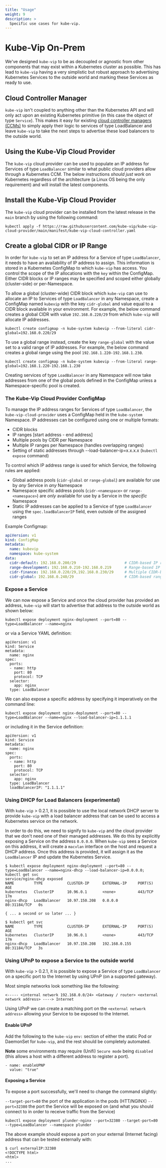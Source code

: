 ```yaml
---
title: "Usage"
weight: 9
description: >
  Specific use cases for kube-vip.
---
```


# Kube-Vip On-Prem

We've designed `kube-vip` to be as decoupled or agnostic from other components that may exist within a Kubernetes cluster as possible. This has lead to `kube-vip` having a very simplistic but robust approach to advertising Kubernetes Services to the outside world and marking these Services as ready to use.

## Cloud Controller Manager

`kube-vip` isn't coupled to anything other than the Kubernetes API and will only act upon an existing Kubernetes primitive (in this case the object of type `Service`). This makes it easy for existing [cloud controller managers (CCMs)](https://kubernetes.io/docs/concepts/architecture/cloud-controller/) to simply apply their logic to services of type LoadBalancer and leave `kube-vip` to take the next steps to advertise these load balancers to the outside world.

## Using the Kube-Vip Cloud Provider

The `kube-vip` cloud provider can be used to populate an IP address for Services of type `LoadBalancer` similar to what public cloud providers allow through a Kubernetes CCM. The below instructions *should just work* on Kubernetes regardless of the architecture (a Linux OS being the only requirement) and will install the latest components.

## Install the Kube-Vip Cloud Provider

The `kube-vip` cloud provider can be installed from the latest release in the `main` branch by using the following command:

```
kubectl apply -f https://raw.githubusercontent.com/kube-vip/kube-vip-cloud-provider/main/manifest/kube-vip-cloud-controller.yaml
```

## Create a global CIDR or IP Range

In order for `kube-vip` to set an IP address for a Service of type `LoadBalancer`, it needs to have an availability of IP address to assign. This information is stored in a Kubernetes ConfigMap to which `kube-vip` has access. You control the scope of the IP allocations with the `key` within the ConfigMap. Either CIDR blocks or IP ranges may be specified and scoped either globally (cluster-side) or per-Namespace.

To allow a global (cluster-wide) CIDR block which `kube-vip` can use to allocate an IP to Services of type `LoadBalancer` in any Namespace, create a ConfigMap named `kubevip` with the key `cidr-global` and value equal to a CIDR block available in your environment. For example, the below command creates a global CIDR with value `192.168.0.220/29` from which `kube-vip` will allocate IP addresses.

```
kubectl create configmap -n kube-system kubevip --from-literal cidr-global=192.168.0.220/29
```

To use a global range instead, create the key `range-global` with the value set to a valid range of IP addresses. For example, the below command creates a global range using the pool `192.168.1.220-192.168.1.230`.

```
kubectl create configmap -n kube-system kubevip --from-literal range-global=192.168.1.220-192.168.1.230
```

Creating services of type `LoadBalancer` in any Namespace will now take addresses from one of the global pools defined in the ConfigMap unless a Namespace-specific pool is created.

### The Kube-Vip Cloud Provider ConfigMap

To manage the IP address ranges for Services of type `LoadBalancer`, the `kube-vip-cloud-provider` uses a ConfigMap held in the `kube-system` Namespace. IP addresses can be configured using one or multiple formats:

- CIDR blocks
- IP ranges [start address - end address]
- Multiple pools by CIDR per Namespace
- Multiple IP ranges per Namespace (handles overlapping ranges)
- Setting of static addresses through --load-balancer-ip=x.x.x.x (`kubectl expose` command)

To control which IP address range is used for which Service, the following rules are applied:

- Global address pools (`cidr-global` or `range-global`) are available for use by *any* Service in *any* Namespace
- Namespace specific address pools (`cidr-<namespace>` or `range-<namespace>`) are *only* available for use by a Service in the *specific* Namespace
- Static IP addresses can be applied to a Service of type `LoadBalancer` using the `spec.loadBalancerIP` field, even outside of the assigned ranges

Example Configmap:

```yaml
apiVersion: v1
kind: ConfigMap
metadata:
  name: kubevip
  namespace: kube-system
data:
  cidr-default: 192.168.0.200/29                      # CIDR-based IP range for use in the default Namespace
  range-development: 192.168.0.210-192.168.0.219      # Range-based IP range for use in the development Namespace
  cidr-finance: 192.168.0.220/29,192.168.0.230/29     # Multiple CIDR-based ranges for use in the finance Namespace
  cidr-global: 192.168.0.240/29                       # CIDR-based range which can be used in any Namespace
```

### Expose a Service

We can now expose a Service and once the cloud provider has provided an address, `kube-vip` will start to advertise that address to the outside world as shown below:

```
kubectl expose deployment nginx-deployment --port=80 --type=LoadBalancer --name=nginx
```

or via a Service YAML definition:

```
apiVersion: v1
kind: Service
metadata:
  name: nginx
spec:
  ports:
  - name: http
    port: 80
    protocol: TCP
  selector:
    app: nginx
  type: LoadBalancer
  ```

We can also expose a specific address by specifying it imperatively on the command line:

```
kubectl expose deployment nginx-deployment --port=80 --type=LoadBalancer --name=nginx --load-balancer-ip=1.1.1.1
```

or including it in the Service definition:

```
apiVersion: v1
kind: Service
metadata:
  name: nginx
spec:
  ports:
  - name: http
    port: 80
    protocol: TCP
  selector:
    app: nginx
  type: LoadBalancer
  loadBalancerIP: "1.1.1.1"
```

### Using DHCP for Load Balancers (experimental)

With `kube-vip` > 0.2.1, it is possible to use the local network DHCP server to provide `kube-vip` with a load balancer address that can be used to access a Kubernetes service on the network.

In order to do this, we need to signify to `kube-vip` and the cloud provider that we don't need one of their managed addresses. We do this by explicitly exposing a Service on the address `0.0.0.0`. When `kube-vip` sees a Service on this address, it will create a `macvlan` interface on the host and request a DHCP address. Once this address is provided, it will assign it as the `LoadBalancer` IP and update the Kubernetes Service.

```
$ kubectl expose deployment nginx-deployment --port=80 --type=LoadBalancer --name=nginx-dhcp --load-balancer-ip=0.0.0.0; kubectl get svc
service/nginx-dhcp exposed
NAME         TYPE           CLUSTER-IP      EXTERNAL-IP     PORT(S)        AGE
kubernetes   ClusterIP      10.96.0.1       <none>          443/TCP        17m
nginx-dhcp   LoadBalancer   10.97.150.208   0.0.0.0         80:31184/TCP   0s

{ ... a second or so later ... }

$ kubectl get svc
NAME         TYPE           CLUSTER-IP      EXTERNAL-IP     PORT(S)        AGE
kubernetes   ClusterIP      10.96.0.1       <none>          443/TCP        17m
nginx-dhcp   LoadBalancer   10.97.150.208   192.168.0.155   80:31184/TCP   3s
```

### Using UPnP to expose a Service to the outside world

With `kube-vip` > 0.2.1, it is possible to expose a Service of type `LoadBalancer` on a specific port to the Internet by using UPnP (on a supported gateway).

Most simple networks look something like the following:

`<----- <internal network 192.168.0.0/24> <Gateway / router> <external network address> ----> Internet`

Using UPnP we can create a matching port on the `<external network address>` allowing your Service to be exposed to the Internet.

#### Enable UPnP

Add the following to the `kube-vip` `env:` section of either the static Pod or DaemonSet for `kube-vip`, and the rest should be completely automated.

**Note** some environments may require (Unifi) `Secure mode` being `disabled` (this allows a host with a different address to register a port).

```
- name: enableUPNP
  value: "true"
```

#### Exposing a Service

To expose a port successfully, we'll need to change the command slightly:

`--target-port=80` the port of the application in the pods (HTT/NGINX)
`--port=32380` the port the Service will be exposed on (and what you should connect to in order to receive traffic from the Service)

`kubectl expose deployment plunder-nginx --port=32380 --target-port=80 --type=LoadBalancer --namespace plunder`

The above example should expose a port on your external (Internet facing) address that can be tested externally with:

```
$ curl externalIP:32380
<!DOCTYPE html>
<html>
...
```
